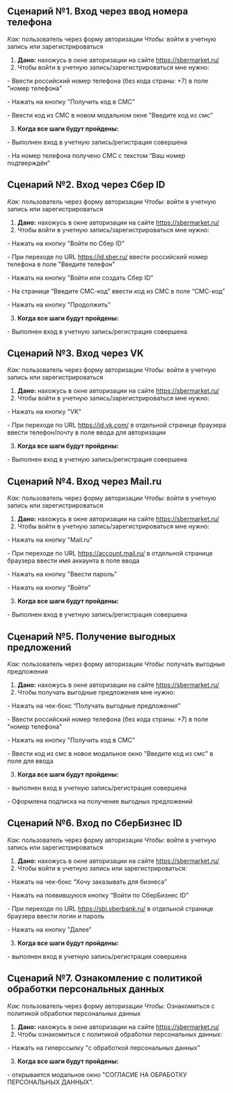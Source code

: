 ## **Сценарий №1. Вход через ввод номера телефона**

*Как:* пользователь через форму авторизации
*Чтобы:* войти в учетную запись  или зарегистрироваться

1. **Дано:** нахожусь в окне авторизации на сайте <https://sbermarket.ru/>
2. Чтобы войти в учетную запись/зарегистрироваться мне нужно:

\- Ввести российский номер телефона (без кода страны: +7) в поле "номер телефона"

\- Нажать на кнопку "Получить код в СМС"

\- Ввести код из СМС в новом модальном окне "Введите код из смс"  

3. **Когда все шаги будут пройдены:** 

\- Выполнен вход в учетную запись/регистрация совершена

\- На номер телефона получено СМС с текстом “Ваш номер подтверждён”



## **Сценарий №2. Вход через Сбер ID**

*Как:* пользователь через форму авторизации
*Чтобы:* войти в учетную запись или зарегистрироваться

1. **Дано:** нахожусь в окне авторизации на сайте <https://sbermarket.ru/>
2. Чтобы войти в учетную запись/зарегистрироваться мне нужно:

\- Нажать на кнопку "Войти по Сбер ID"  

\- При переходе по URL https://id.sber.ru/ ввести российский номер телефона  в поле "Введите телефон"  

\- Нажать на кнопку "Войти или создать Сбер ID"  

\- На странице “Введите СМС-код” ввести код из СМС в поле “СМС-код”  

\- Нажать на кнопку "Продолжить”

3. **Когда все шаги будут пройдены:**

\- Выполнен вход в учетную запись/регистрация совершена



## **Сценарий №3. Вход через VK**

*Как:* пользователь через форму авторизации
*Чтобы:* войти в учетную запись или зарегистрироваться

1. **Дано:** нахожусь в окне авторизации на сайте <https://sbermarket.ru/>
2. Чтобы войти в учетную запись/зарегистрироваться мне нужно:

\- Нажать на кнопку "VK"  

\- При переходе по URL https://id.vk.com/ в отдельной странице браузера ввести телефон/почту в поле ввода для авторизации

3. **Когда все шаги будут пройдены:**

\- Выполнен вход в учетную запись/регистрация совершена



## **Сценарий №4. Вход через Mail.ru**

*Как:* пользователь через форму авторизации
*Чтобы:* войти в учетную запись или зарегистрироваться

1. **Дано:** нахожусь в окне авторизации на сайте <https://sbermarket.ru/>
2. Чтобы войти в учетную запись/зарегистрироваться мне нужно:

\- Нажать на кнопку "Mail.ru"  

\- При переходе по URL https://account.mail.ru/ в отдельной странице браузера ввести имя аккаунта в поле ввода 

\- Нажать на кнопку "Ввести пароль”

\- Нажать на кнопку "Войти”

3. **Когда все шаги будут пройдены:**

\- Выполнен вход в учетную запись/регистрация совершена



## Сценарий №5. Получение выгодных предложений 

*Как:* пользователь через форму авторизации
*Чтобы:* получать выгодные предложения 

1. **Дано:** нахожусь в окне авторизации на сайте <https://sbermarket.ru/>
2. Чтобы получать выгодные предложения  мне нужно:

\- Нажать на чек-бокс “Получать выгодные предложения”

\- Ввести российский номер телефона (без кода страны: +7) в поле "номер телефона"

\- Нажать на кнопку "Получить код в СМС"

\- Ввести код из смс в новое модальное окно "Введите код из смс" в поле для ввода

3. **Когда все шаги будут пройдены:** 

\- выполнен вход в учетную запись/регистрация совершена

\- Оформлена подписка на получение выгодных предложений



## Сценарий №6.  Вход  по СберБизнес ID

*Как:* пользователь через форму авторизации
*Чтобы:* войти в учетную запись или зарегистрироваться

1. **Дано:** нахожусь в окне авторизации на сайте <https://sbermarket.ru/>
2. Чтобы войти в учетную запись или зарегистрироваться:

\- Нажать на чек-бокс “Хочу заказывать для бизнеса”

\- Нажать на появившуюся кнопку “Войти  по СберБизнес ID”

\- При переходе по URL https://sbi.sberbank.ru/ в отдельной странице браузера ввести логин и пароль

\- Нажать на кнопку "Далее"

3. **Когда все шаги будут пройдены:** 

\- выполнен вход в учетную запись/регистрация совершена



## Сценарий №7. Ознакомление с политикой обработки персональных данных

*Как:* пользователь через форму авторизации
*Чтобы:* Ознакомиться с политикой обработки персональных данных

1. **Дано:** нахожусь в окне авторизации на сайте <https://sbermarket.ru/>
2. Чтобы ознакомиться с политикой обработки персональных данных:

\- Нажать на гиперссылку "с обработкой персональных данных" 

3. **Когда все шаги будут пройдены:** 

\- открывается модальное окно "СОГЛАСИЕ НА ОБРАБОТКУ ПЕРСОНАЛЬНЫХ ДАННЫХ".